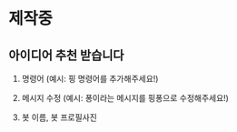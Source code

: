 # 제작중

## 아이디어 추천 받습니다

1. 명령어 (예시: 핑 명령어를 추가해주세요!)

2. 메시지 수정 (예시: 퐁이라는 메시지를 핑퐁으로 수정해주세요!)

3. 봇 이름, 봇 프로필사진

